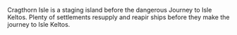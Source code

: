 Cragthorn Isle is a staging island before the dangerous Journey to Isle Keltos. Plenty of settlements resupply and reapir ships before they make the journey to Isle Keltos.
